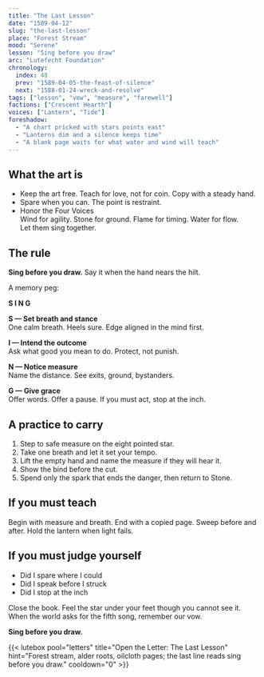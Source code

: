 ```yaml
---
title: "The Last Lesson"
date: "1589-04-12"
slug: "the-last-lesson"
place: "Forest Stream"
mood: "Serene"
lesson: "Sing before you draw"
arc: "Lutefecht Foundation"
chronology:
  index: 48
  prev: "1589-04-05-the-feast-of-silence"
  next: "1588-01-24-wreck-and-resolve"
tags: ["lesson", "vow", "measure", "farewell"]
factions: ["Crescent Hearth"]
voices: ["Lantern", "Tide"]
foreshadow:
  - "A chart pricked with stars points east"
  - "Lanterns dim and a silence keeps time"
  - "A blank page waits for what water and wind will teach"
---
```


## What the art is

- Keep the art free. Teach for love, not for coin. Copy with a steady hand.
- Spare when you can. The point is restraint.
- Honor the Four Voices  
  Wind for agility. Stone for ground. Flame for timing. Water for flow.  
  Let them sing together.

## The rule

**Sing before you draw.** Say it when the hand nears the hilt.

A memory peg:

**S I N G**

**S — Set breath and stance**  
One calm breath. Heels sure. Edge aligned in the mind first.

**I — Intend the outcome**  
Ask what good you mean to do. Protect, not punish.

**N — Notice measure**  
Name the distance. See exits, ground, bystanders.

**G — Give grace**  
Offer words. Offer a pause. If you must act, stop at the inch.

## A practice to carry

1. Step to safe measure on the eight pointed star.
2. Take one breath and let it set your tempo.
3. Lift the empty hand and name the measure if they will hear it.
4. Show the bind before the cut.
5. Spend only the spark that ends the danger, then return to Stone.

## If you must teach

Begin with measure and breath. End with a copied page. Sweep before and after. Hold the lantern when light fails.

## If you must judge yourself

- Did I spare where I could  
- Did I speak before I struck  
- Did I stop at the inch

Close the book. Feel the star under your feet though you cannot see it. When the world asks for the fifth song, remember our vow.

**Sing before you draw.**

{{< lutebox pool="letters" title="Open the Letter: The Last Lesson" hint="Forest stream, alder roots, oilcloth pages; the last line reads sing before you draw." cooldown="0" >}}
